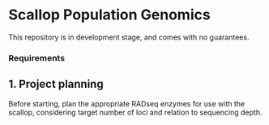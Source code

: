 # Scallop Population Genomics
This repository is in development stage, and comes with no guarantees. 

### Requirements

## 1. Project planning
Before starting, plan the appropriate RADseq enzymes for use with the scallop, considering target number of loci and relation to sequencing depth.     
